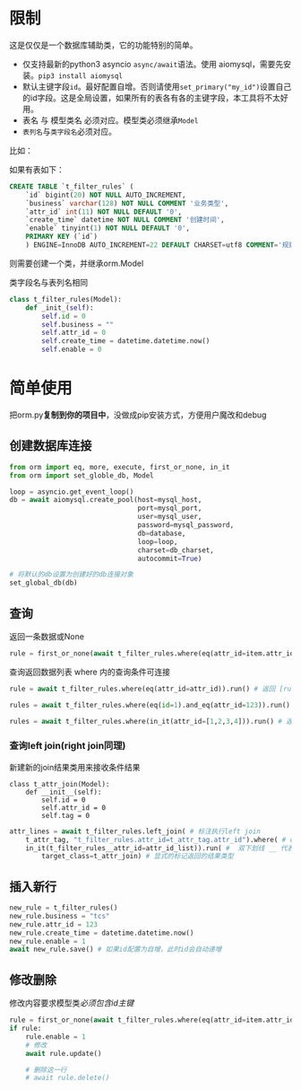 # 限制

这是仅仅是一个数据库辅助类，它的功能特别的简单。

- 仅支持最新的python3 asyncio `async/await`语法。使用 aiomysql，需要先安装。`pip3 install aiomysql`
- 默认主键字段`id`。最好配置自增。否则请使用`set_primary("my_id")`设置自己的id字段。这是全局设置，如果所有的表各有各的主键字段，本工具将不太好用。
- 表名 与 模型类名 必须对应。模型类必须继承`Model`
- `表列名`与`类字段名`必须对应。

比如：

如果有表如下：

```sql
CREATE TABLE `t_filter_rules` ( 
    `id` bigint(20) NOT NULL AUTO_INCREMENT, 
    `business` varchar(128) NOT NULL COMMENT '业务类型', 
    `attr_id` int(11) NOT NULL DEFAULT '0', 
    `create_time` datetime NOT NULL COMMENT '创建时间', 
    `enable` tinyint(1) NOT NULL DEFAULT '0', 
    PRIMARY KEY (`id`)
    ) ENGINE=InnoDB AUTO_INCREMENT=22 DEFAULT CHARSET=utf8 COMMENT='规则表'
```

则需要创建一个类，并继承orm.Model

类字段名与表列名相同

```python
class t_filter_rules(Model):
    def _init_(self):
        self.id = 0
        self.business = ""
        self.attr_id = 0
        self.create_time = datetime.datetime.now()
        self.enable = 0
```

# 简单使用

把orm.py**复制到你的项目中**，没做成pip安装方式，方便用户魔改和debug

## 创建数据库连接

```python
from orm import eq, more, execute, first_or_none, in_it
from orm import set_globle_db, Model

loop = asyncio.get_event_loop()
db = await aiomysql.create_pool(host=mysql_host, 
                                port=mysql_port,
                                user=mysql_user,
                                password=mysql_password,
                                db=database,
                                loop=loop,
                                charset=db_charset,
                                autocommit=True)

# 将默认的db设置为创建好的db连接对象
set_global_db(db)
```

## 查询

返回一条数据或None

```python
rule = first_or_none(await t_filter_rules.where(eq(attr_id=item.attr_id)).run())
```

查询返回数据列表
where 内的查询条件可连接

```python
rule = await t_filter_rules.where(eq(attr_id=attr_id)).run() # 返回 [rule1 rule2 ...]

rules = await t_filter_rules.where(eq(id=1).and_eq(attr_id=123)).run() # 返回 [rule1...]

rules = await t_filter_rules.where(in_it(attr_id=[1,2,3,4])).run() # 返回 [rule1...]
```

### 查询left join(right join同理)

新建新的join结果类用来接收条件结果

```
class t_attr_join(Model):
    def __init__(self):
        self.id = 0
        self.attr_id = 0
        self.tag = 0
```

```python
attr_lines = await t_filter_rules.left_join( # 标注执行left join
    t_attr_tag, "t_filter_rules.attr_id=t_attr_tag.attr_id").where( # on里面写相关的条件
    in_it(t_filter_rules__attr_id=attr_id_list)).run( #  双下划线 __ 代表. 这里传入where条件的是 t_filter_rules.attr_id
        target_class=t_attr_join) # 显式的标记返回的结果类型
```

## 插入新行

```python
new_rule = t_filter_rules()
new_rule.business = "tcs"
new_rule.attr_id = 123
new_rule.create_time = datetime.datetime.now()
new_rule.enable = 1
await new_rule.save() # 如果id配置为自增，此时id会自动递增
```

## 修改删除

修改内容要求模型类*必须包含id主键*

```python
rule = first_or_none(await t_filter_rules.where(eq(attr_id=item.attr_id)).run())
if rule:
    rule.enable = 1
    # 修改
    await rule.update()

    # 删除这一行
    # await rule.delete()
```
